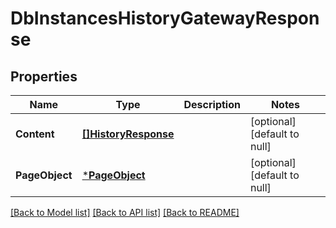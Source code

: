 # DbInstancesHistoryGatewayResponse

## Properties
Name | Type | Description | Notes
------------ | ------------- | ------------- | -------------
**Content** | [**[]HistoryResponse**](HistoryResponse.md) |  | [optional] [default to null]
**PageObject** | [***PageObject**](PageObject.md) |  | [optional] [default to null]

[[Back to Model list]](../README.md#documentation-for-models) [[Back to API list]](../README.md#documentation-for-api-endpoints) [[Back to README]](../README.md)

